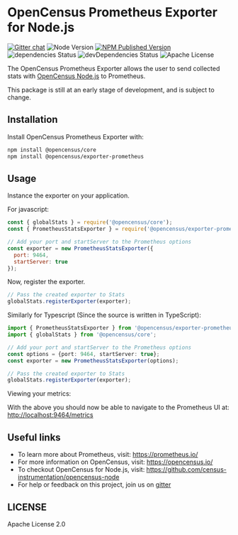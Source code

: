 # OpenCensus Prometheus Exporter for Node.js
[![Gitter chat][gitter-image]][gitter-url] ![Node Version][node-img] [![NPM Published Version][npm-img]][npm-url] ![dependencies Status][dependencies-status] ![devDependencies Status][devdependencies-status] ![Apache License][license-image]

The OpenCensus Prometheus Exporter allows the user to send collected stats with [OpenCensus Node.js](https://github.com/census-instrumentation/opencensus-node) to Prometheus.

This package is still at an early stage of development, and is subject to change.

## Installation

Install OpenCensus Prometheus Exporter with:
```bash
npm install @opencensus/core
npm install @opencensus/exporter-prometheus
```

## Usage

Instance the exporter on your application.

For javascript:
```javascript
const { globalStats } = require('@opencensus/core');
const { PrometheusStatsExporter } = require('@opencensus/exporter-prometheus');

// Add your port and startServer to the Prometheus options
const exporter = new PrometheusStatsExporter({
  port: 9464,
  startServer: true
});
```

Now, register the exporter.

```javascript
// Pass the created exporter to Stats
globalStats.registerExporter(exporter);
```

Similarly for Typescript (Since the source is written in TypeScript):
```typescript
import { PrometheusStatsExporter } from '@opencensus/exporter-prometheus';
import { globalStats } from '@opencensus/core';

// Add your port and startServer to the Prometheus options
const options = {port: 9464, startServer: true};
const exporter = new PrometheusStatsExporter(options);

// Pass the created exporter to Stats
globalStats.registerExporter(exporter);
```

Viewing your metrics:

With the above you should now be able to navigate to the Prometheus UI at: <http://localhost:9464/metrics>

## Useful links
- To learn more about Prometheus, visit: <https://prometheus.io/>
- For more information on OpenCensus, visit: <https://opencensus.io/>
- To checkout OpenCensus for Node.js, visit: <https://github.com/census-instrumentation/opencensus-node>
- For help or feedback on this project, join us on [gitter](https://gitter.im/census-instrumentation/Lobby)

[gitter-image]: https://badges.gitter.im/census-instrumentation/lobby.svg
[gitter-url]: https://gitter.im/census-instrumentation/lobby?utm_source=badge&utm_medium=badge&utm_campaign=pr-badge&utm_content=badge
[npm-url]: https://www.npmjs.com/package/@opencensus/exporter-prometheus
[npm-img]: https://badge.fury.io/js/%40opencensus%2Fexporter-prometheus.svg
[node-img]: https://img.shields.io/node/v/@opencensus/exporter-prometheus.svg
[license-image]: https://img.shields.io/badge/license-Apache_2.0-green.svg?style=flat
[dependencies-status]: https://david-dm.org/census-instrumentation/opencensus-node/status.svg?path=packages/opencensus-exporter-prometheus
[devdependencies-status]:
https://david-dm.org/census-instrumentation/opencensus-node/dev-status.svg?path=packages/opencensus-exporter-prometheus

## LICENSE

Apache License 2.0

